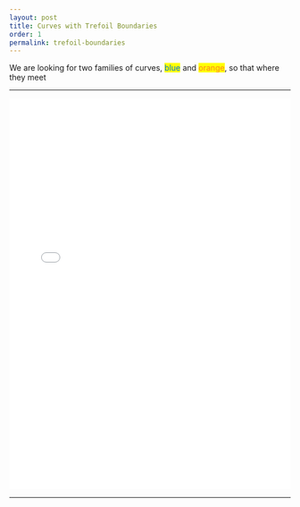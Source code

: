 ```yaml
---
layout: post
title: Curves with Trefoil Boundaries
order: 1
permalink: trefoil-boundaries
---
```


We are looking for two families of curves, <mark style="color:#0074D9">blue</mark> and <mark style="color:#FF851B">orange</mark>, so that where they meet


<hr>
<iframe src="{{site.baseurl}}/visuals/piecewisetime.html" width="100%" height="700px" seamless frameBorder="0" scrolling="no"></iframe>
<hr>
